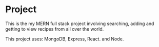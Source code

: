 # Project
This is the my MERN full stack project involving searching, adding and getting to view recipes from all over the world.

This project uses:
MongoDB,
Express,
React. and 
Node.
